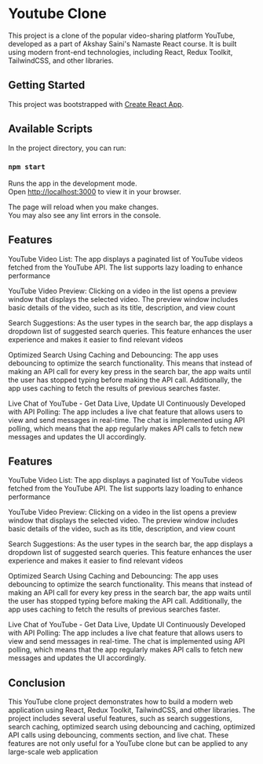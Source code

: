 
# Youtube Clone

This project is a clone of the popular video-sharing platform YouTube, developed as a part of Akshay Saini's Namaste React course. It is built using modern front-end technologies, including React, Redux Toolkit, TailwindCSS, and other libraries.


## Getting Started


This project was bootstrapped with [Create React App](https://github.com/facebook/create-react-app).

## Available Scripts

In the project directory, you can run:

### `npm start`

Runs the app in the development mode.\
Open [http://localhost:3000](http://localhost:3000) to view it in your browser.

The page will reload when you make changes.\
You may also see any lint errors in the console.
## Features

YouTube Video List: The app displays a paginated list of YouTube videos fetched from the YouTube API. The list supports lazy loading to enhance performance

YouTube Video Preview: Clicking on a video in the list opens a preview window that displays the selected video. The preview window includes basic details of the video, such as its title, description, and view count

Search Suggestions: As the user types in the search bar, the app displays a dropdown list of suggested search queries. This feature enhances the user experience and makes it easier to find relevant videos

Optimized Search Using Caching and Debouncing: The app uses debouncing to optimize the search functionality. This means that instead of making an API call for every key press in the search bar, the app waits until the user has stopped typing before making the API call. Additionally, the app uses caching to fetch the results of previous searches faster.

 Live Chat of YouTube - Get Data Live, Update UI Continuously Developed with API Polling: The app includes a live chat feature that allows users to view and send messages in real-time. The chat is implemented using API polling, which means that the app regularly makes API calls to fetch new messages and updates the UI accordingly.
## Features

YouTube Video List: The app displays a paginated list of YouTube videos fetched from the YouTube API. The list supports lazy loading to enhance performance

YouTube Video Preview: Clicking on a video in the list opens a preview window that displays the selected video. The preview window includes basic details of the video, such as its title, description, and view count

Search Suggestions: As the user types in the search bar, the app displays a dropdown list of suggested search queries. This feature enhances the user experience and makes it easier to find relevant videos

Optimized Search Using Caching and Debouncing: The app uses debouncing to optimize the search functionality. This means that instead of making an API call for every key press in the search bar, the app waits until the user has stopped typing before making the API call. Additionally, the app uses caching to fetch the results of previous searches faster.

 Live Chat of YouTube - Get Data Live, Update UI Continuously Developed with API Polling: The app includes a live chat feature that allows users to view and send messages in real-time. The chat is implemented using API polling, which means that the app regularly makes API calls to fetch new messages and updates the UI accordingly.
## Conclusion

This YouTube clone project demonstrates how to build a modern web application using React, Redux Toolkit, TailwindCSS, and other libraries.
The project includes several useful features, such as search suggestions, search caching, optimized search using debouncing and caching, optimized API calls using debouncing, comments section, and live chat.
These features are not only useful for a YouTube clone but can be applied to any large-scale web application